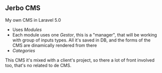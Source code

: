 ## Jerbo CMS

My own CMS in Laravel 5.0

- Uses *Modules*
- Each module uses one *Gestor*, this is a "manager", that will be working with group of inputs types. All it's saved in DB, and the forms of the CMS are dinamically rendered from there
- *Categories*

This CMS it's mixed with a client's project, so there a lot of front involved too, that's no related to de CMS.
